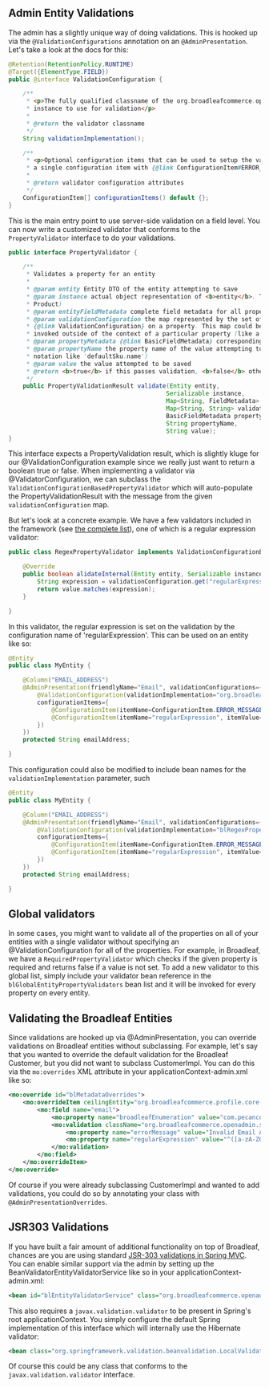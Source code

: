 ## Admin Entity Validations

The admin has a slightly unique way of doing validations. This is hooked up via the `@ValidationConfigurations` annotation on an `@AdminPresentation`.  Let's take a look at the docs for this:

```java
@Retention(RetentionPolicy.RUNTIME)
@Target({ElementType.FIELD})
public @interface ValidationConfiguration {

    /**
     * <p>The fully qualified classname of the org.broadleafcommerce.openadmin.server.service.persistence.validation.PropertyValidator
     * instance to use for validation</p>
     *
     * @return the validator classname
     */
    String validationImplementation();

    /**
     * <p>Optional configuration items that can be used to setup the validator</p>. Most validators should have at least
     * a single configuration item with {@link ConfigurationItem#ERROR_MESSAGE}.
     *
     * @return validator configuration attributes
     */
    ConfigurationItem[] configurationItems() default {};
}
```

This is the main entry point to use server-side validation on a field level. You can now write a customized validator that conforms to the `PropertyValidator` interface to do your validations.

```java
public interface PropertyValidator {

    /**
     * Validates a property for an entity
     *
     * @param entity Entity DTO of the entity attempting to save
     * @param instance actual object representation of <b>entity</b>. This can be cast to entity interfaces (like Sku or
     * Product)
     * @param entityFieldMetadata complete field metadata for all properties in <b>entity</b>
     * @param validationConfiguration the map represented by the set of {@link ConfigurationItem} for a
     * {@link ValidationConfiguration} on a property. This map could be null if this {@link PropertyValidator} is being
     * invoked outside of the context of a particular property (like a global validator)
     * @param propertyMetadata {@link BasicFieldMetadata} corresponding to the property that is being valid
     * @param propertyName the property name of the value attempting to be saved (could be a sub-entity obtained via dot
     * notation like 'defaultSku.name')
     * @param value the value attempted to be saved
     * @return <b>true</b> if this passes validation, <b>false</b> otherwise.
     */
    public PropertyValidationResult validate(Entity entity,
                                            Serializable instance,
                                            Map<String, FieldMetadata> entityFieldMetadata,
                                            Map<String, String> validationConfiguration,
                                            BasicFieldMetadata propertyMetadata,
                                            String propertyName,
                                            String value);
}
```

This interface expects a PropertyValidation result, which is slightly kluge for our @ValidationConfiguration example since we really just want to return a boolean true or false. When implementing a validator via @ValidatorConfiguration, we can subclass the `ValidationConfigurationBasedPropertyValidator` which will auto-populate the PropertyValidationResult with the message from the given `validationConfiguration` map.

But let's look at a concrete example. We have a few validators included in the framework (see [the complete list](http://javadoc.broadleafcommerce.org/current/open-admin-platform/org/broadleafcommerce/openadmin/server/service/persistence/validation)), one of which is a regular expression validator:

```java
public class RegexPropertyValidator implements ValidationConfigurationBasedPropertyValidator {

    @Override
    public boolean alidateInternal(Entity entity, Serializable instance, Map<String, FieldMetadata> entityFieldMetadata, Map<String, String> validationConfiguration, BasicFieldMetadata propertyMetadata, String propertyName, String value) {
        String expression = validationConfiguration.get("regularExpression");
        return value.matches(expression);
    }

}
```

In this validator, the regular expression is set on the validation by the configuration name of 'regularExpression'.  This can be used on an entity like so:

```java
@Entity
public class MyEntity {

	@Column("EMAIL_ADDRESS")
	@AdminPresentation(friendlyName="Email", validationConfigurations={
		@ValidationConfiguration(validationImplementation="org.broadleafcommerce.openadmin.server.service.persistence.validation.RegexPropertyValidator",
		configurationItems={
			@ConfigurationItem(itemName=ConfigurationItem.ERROR_MESSAGE, itemValue="Invalid Email Address"),
			@ConfigurationItem(itemName="regularExpression", itemValue="^([a-zA-Z0-9_.\\-+])+@(([a-zA-Z0-9\\-])+\\.)+[a-zA-Z0-9]{2,4}$")
		})
	})
	protected String emailAddress;

}
```

This configuration could also be modified to include bean names for the `validationImplementation` parameter, such

```java
@Entity
public class MyEntity {

	@Column("EMAIL_ADDRESS")
	@AdminPresentation(friendlyName="Email", validationConfigurations={
		@ValidationConfiguration(validationImplementation="blRegexPropertyValidator",
		configurationItems={
			@ConfigurationItem(itemName=ConfigurationItem.ERROR_MESSAGE, itemValue="Invalid Email Address"),
			@ConfigurationItem(itemName="regularExpression", itemValue="^([a-zA-Z0-9_.\\-+])+@(([a-zA-Z0-9\\-])+\\.)+[a-zA-Z0-9]{2,4}$")
		})
	})
	protected String emailAddress;

}
```

## Global validators
In some cases, you might want to validate all of the properties on all of your entities with a single validator without specifying an @ValidationConfiguration for all of the properties. For example, in Broadleaf, we have a `RequiredPropertyValidator` which checks if the given property is required and returns false if a value is not set. To add a new validator to this global list, simply include your validator bean reference in the `blGlobalEntityPropertyValidators` bean list and it will be invoked for every property on every entity.

## Validating the Broadleaf Entities

Since validations are hooked up via @AdminPresentation, you can override validations on Broadleaf entities without subclassing. For example, let's say that you wanted to override the default validation for the Broadleaf Customer, but you did not want to subclass CustomerImpl.  You can do this via the `mo:overrides` XML attribute in your applicationContext-admin.xml like so:

```xml
<mo:override id="blMetadataOverrides">
    <mo:overrideItem ceilingEntity="org.broadleafcommerce.profile.core.domain.Customer">
        <mo:field name="email">
            <mo:property name="broadleafEnumeration" value="com.pecancompany.core.order.type.PecanCompanyOrderStatus" />
            <mo:validation className="org.broadleafcommerce.openadmin.server.service.persistence.validation.RegexPropertyValidator">
                <mo:property name="errorMessage" value="Invalid Email Address"/>
                <mo:property name="regularExpression" value="^([a-zA-Z0-9_.\\-+])+@(([a-zA-Z0-9\\-])+\\.)+[a-zA-Z0-9]{2,4}$" />
            </mo:validation>
        </mo:field>
    </mo:overrideItem>
</mo:override>
```

Of course if you were already subclassing CustomerImpl and wanted to add validations, you could do so by annotating your class with `@AdminPresentationOverrides`.

## JSR303 Validations

If you have built a fair amount of additional functionality on top of Broadleaf, chances are you are using standard [JSR-303 validations in Spring MVC](http://static.springsource.org/spring/docs/3.1.3.RELEASE/spring-framework-reference/html/validation.html#validation-beanvalidation). You can enable similar support via the admin by setting up the BeanValidatorEntityValidatorService like so in your applicationContext-admin.xml:

```xml
<bean id="blEntityValidatorService" class="org.broadleafcommerce.openadmin.server.service.persistence.validation.BeanValidationEntityValidatorServiceImpl" />
```

This also requires a `javax.validation.validator` to be present in Spring's root applicationContext. You simply configure the default Spring implementation of this interface which will internally use the Hibernate validator:

```xml
<bean class="org.springframework.validation.beanvalidation.LocalValidatorFactoryBean" />
```

Of course this could be any class that conforms to the `javax.validation.validator` interface.

